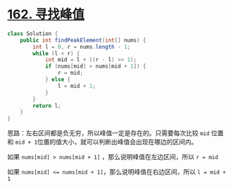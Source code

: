 # [162. 寻找峰值](https://leetcode-cn.com/problems/find-peak-element/)

```java
class Solution {
    public int findPeakElement(int[] nums) {
        int l = 0, r = nums.length - 1;
        while (l < r) {
            int mid = l + ((r - l) >> 1);
            if (nums[mid] > nums[mid + 1]) {
                r = mid;
            } else {
                l = mid + 1;
            }
        }
        return l;
    }
}
```

思路：左右区间都是负无穷，所以峰值一定是存在的。只需要每次比较 `mid` 位置和 `mid + 1`位置的值大小，就可以判断出峰值会出现在哪边的区间内。

如果 `nums[mid] > nums[mid + 1]` ，那么说明峰值在左边区间，所以 `r = mid`

如果 `nums[mid] <= nums[mid + 1]`，那么说明峰值在右边区间，所以 `l = mid + 1` 